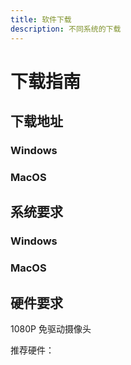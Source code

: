 ```yaml
---
title: 软件下载
description: 不同系统的下载
---
```



# 下载指南

## 下载地址
### Windows

### MacOS

## 系统要求
### Windows

### MacOS

## 硬件要求 

1080P 免驱动摄像头

推荐硬件：